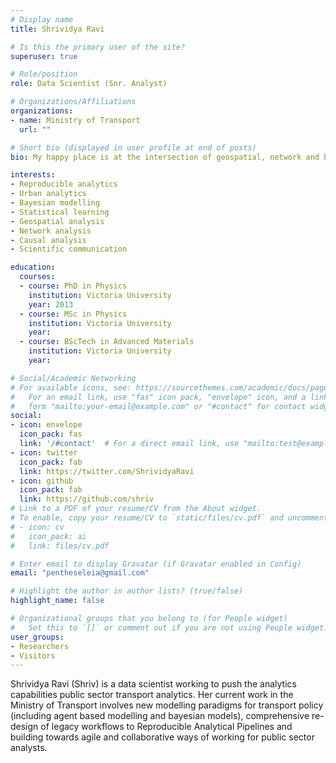 ```yaml
---
# Display name
title: Shrividya Ravi

# Is this the primary user of the site?
superuser: true

# Role/position
role: Data Scientist (Snr. Analyst)

# Organizations/Affiliations
organizations:
- name: Ministry of Transport
  url: ""

# Short bio (displayed in user profile at end of posts)
bio: My happy place is at the intersection of geospatial, network and bayesian analyses. 

interests:
- Reproducible analytics
- Urban analytics
- Bayesian modelling
- Statistical learning
- Geospatial analysis
- Network analysis
- Causal analysis
- Scientific communication

education:
  courses:
  - course: PhD in Physics
    institution: Victoria University
    year: 2013
  - course: MSc in Physics
    institution: Victoria University
    year:
  - course: BScTech in Advanced Materials
    institution: Victoria University
    year: 

# Social/Academic Networking
# For available icons, see: https://sourcethemes.com/academic/docs/page-builder/#icons
#   For an email link, use "fas" icon pack, "envelope" icon, and a link in the
#   form "mailto:your-email@example.com" or "#contact" for contact widget.
social:
- icon: envelope
  icon_pack: fas
  link: '/#contact'  # For a direct email link, use "mailto:test@example.org".
- icon: twitter
  icon_pack: fab
  link: https://twitter.com/ShrividyaRavi
- icon: github
  icon_pack: fab
  link: https://github.com/shriv
# Link to a PDF of your resume/CV from the About widget.
# To enable, copy your resume/CV to `static/files/cv.pdf` and uncomment the lines below.
# - icon: cv
#   icon_pack: ai
#   link: files/cv.pdf

# Enter email to display Gravatar (if Gravatar enabled in Config)
email: "pentheseleia@gmail.com"

# Highlight the author in author lists? (true/false)
highlight_name: false

# Organizational groups that you belong to (for People widget)
#   Set this to `[]` or comment out if you are not using People widget.
user_groups:
- Researchers
- Visitors
---
```


Shrividya Ravi (Shriv) is a data scientist working to push the analytics capabilities public sector transport analytics. Her current work in the Ministry of Transport involves new modelling paradigms for transport policy (including agent based modelling and bayesian models), comprehensive re-design of legacy workflows to Reproducible Analytical Pipelines and building towards agile and collaborative ways of working for public sector analysts. 